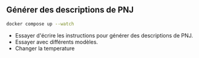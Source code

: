 ## Générer des descriptions de PNJ

<!-- TODO: à re écrire -->

```bash
docker compose up --watch
```

- Essayer d'écrire les instructions pour générer des descriptions de PNJ.
- Essayer avec différents modèles.
- Changer la temperature
